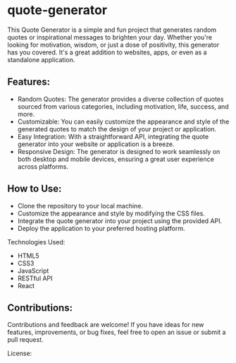 # quote-generator
This Quote Generator is a simple and fun project that generates random quotes or inspirational messages to brighten your day. Whether you're looking for motivation, wisdom, or just a dose of positivity, this generator has you covered. It's a great addition to websites, apps, or even as a standalone application.

## Features:
* Random Quotes: The generator provides a diverse collection of quotes sourced from various categories, including motivation, life, success, and more.
* Customizable: You can easily customize the appearance and style of the generated quotes to match the design of your project or application.
* Easy Integration: With a straightforward API, integrating the quote generator into your website or application is a breeze.
* Responsive Design: The generator is designed to work seamlessly on both desktop and mobile devices, ensuring a great user experience across platforms.

## How to Use:
* Clone the repository to your local machine.
* Customize the appearance and style by modifying the CSS files.
* Integrate the quote generator into your project using the provided API.
* Deploy the application to your preferred hosting platform.

Technologies Used:
* HTML5
* CSS3
* JavaScript
* RESTful API
* React

## Contributions:
Contributions and feedback are welcome! If you have ideas for new features, improvements, or bug fixes, feel free to open an issue or submit a pull request.

License:
